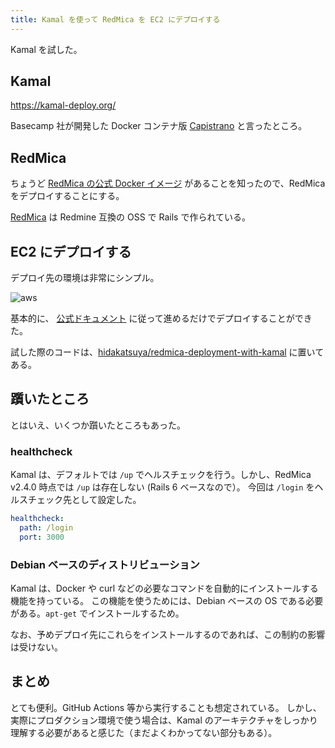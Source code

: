 ```yaml
---
title: Kamal を使って RedMica を EC2 にデプロイする
---
```


Kamal を試した。

## Kamal

https://kamal-deploy.org/

Basecamp 社が開発した Docker コンテナ版 [Capistrano](https://capistranorb.com/) と言ったところ。

## RedMica

ちょうど [RedMica の公式 Docker イメージ](https://hub.docker.com/r/redmica/redmica/) があることを知ったので、RedMica をデプロイすることにする。

[RedMica](https://www.redmica.jp/) は Redmine 互換の OSS で Rails で作られている。

## EC2 にデプロイする

デプロイ先の環境は非常にシンプル。

![aws](https://github.com/hidakatsuya/hidakatsuya.github.io/assets/739339/8ec36760-6ea4-4b21-85e4-e2d0f7e52574)

基本的に、 [公式ドキュメント](https://kamal-deploy.org/docs/installation) に従って進めるだけでデプロイすることができた。

試した際のコードは、[hidakatsuya/redmica-deployment-with-kamal](https://github.com/hidakatsuya/redmica-deployment-with-kamal) に置いてある。

## 躓いたところ

とはいえ、いくつか躓いたところもあった。

### healthcheck

Kamal は、デフォルトでは `/up` でヘルスチェックを行う。しかし、RedMica v2.4.0 時点では `/up` は存在しない (Rails 6 ベースなので）。
今回は `/login` をヘルスチェック先として設定した。

```yaml
healthcheck:
  path: /login
  port: 3000
```

### Debian ベースのディストリビューション

Kamal は、Docker や curl などの必要なコマンドを自動的にインストールする機能を持っている。
この機能を使うためには、Debian ベースの OS である必要がある。`apt-get` でインストールするため。

なお、予めデプロイ先にこれらをインストールするのであれば、この制約の影響は受けない。

## まとめ

とても便利。GitHub Actions 等から実行することも想定されている。
しかし、実際にプロダクション環境で使う場合は、Kamal のアーキテクチャをしっかり理解する必要があると感じた（まだよくわかってない部分もある）。
